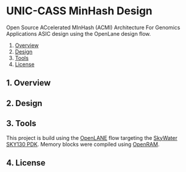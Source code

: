 # UNIC-CASS MinHash Design
Open Source ACcelerated MInHash (ACMI) Architecture For Genomics Applications
ASIC design using the OpenLane design flow.

1. [Overview](#1-overview)
2. [Design](#2-design)
3. [Tools](#3-tools)
4. [License](#4-license)

## 1. Overview

## 2. Design

## 3. Tools
This project is build using the
[OpenLANE](https://github.com/The-OpenROAD-Project/OpenLane) flow targeting
the [SkyWater SKY130 PDK](https://github.com/google/skywater-pdk).
Memory blocks were compiled using [OpenRAM](https://openram.org/).

## 4. License

